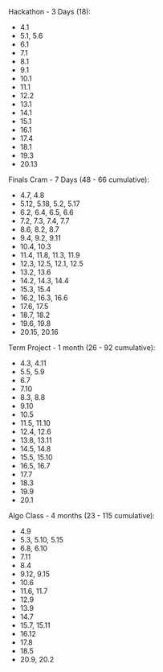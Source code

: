 Hackathon - 3 Days (18):
- 4.1
- 5.1, 5.6
- 6.1
- 7.1
- 8.1
- 9.1
- 10.1
- 11.1
- 12.2
- 13.1
- 14.1
- 15.1
- 16.1
- 17.4
- 18.1
- 19.3
- 20.13


Finals Cram - 7 Days (48 - 66 cumulative):
- 4.7, 4.8
- 5.12, 5.18, 5.2, 5.17
- 6.2, 6.4, 6.5, 6.6
- 7.2, 7.3, 7.4, 7.7
- 8.6, 8.2, 8.7
- 9.4, 9.2, 9.11
- 10.4, 10.3
- 11.4, 11.8, 11.3, 11.9
- 12.3, 12.5, 12.1, 12.5
- 13.2, 13.6
- 14.2, 14.3, 14.4
- 15.3, 15.4
- 16.2, 16.3, 16.6
- 17.6, 17.5
- 18.7, 18.2
- 19.6, 19.8
- 20.15, 20.16

Term Project - 1 month (26 - 92 cumulative):
- 4.3, 4.11
- 5.5, 5.9
- 6.7
- 7.10
- 8.3, 8.8
- 9.10
- 10.5
- 11.5, 11.10
- 12.4, 12.6
- 13.8, 13.11
- 14.5, 14.8
- 15.5, 15.10
- 16.5, 16.7
- 17.7
- 18.3
- 19.9
- 20.1

Algo Class - 4 months (23 - 115 cumulative):
- 4.9
- 5.3, 5.10, 5.15
- 6.8, 6.10
- 7.11
- 8.4
- 9.12, 9.15
- 10.6
- 11.6, 11.7
- 12.9
- 13.9
- 14.7
- 15.7, 15.11
- 16.12
- 17.8
- 18.5
- 20.9, 20.2